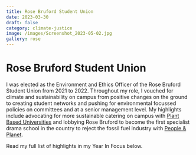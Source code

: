 ```yaml
---
title: Rose Bruford Student Union
date: 2023-03-30
draft: false
category: climate-justice
image: /images/Screenshot_2023-05-02.jpg
gallery: rose
---
```

# Rose Bruford Student Union

I was elected as the Environment and Ethics Officer of the Rose Bruford Student Union from 2021 to 2022. Throughout my role, I vouched for climate and sustainability on campus from positive changes on the ground to creating student networks and pushing for environmental focussed policies on committees and at a senior management level. My highlights include advocating for more sustainable catering on campus with [Plant Based Universities](https://www.plantbaseduniversities.org/) and lobbying Rose Bruford to become the first specialist drama school in the country to reject the fossil fuel industry with [People & Planet](https://peopleandplanet.org/blog/2022-08-17/press-release-rose-bruford-college-uk%E2%80%99s-first-drama-school-reject-fossil-fuel). 

Read my full list of highlights in my Year In Focus below.